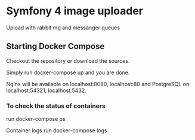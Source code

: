 # Symfony 4 image uploader

Upload with rabbit mq and messanger queues

## Starting Docker Compose
   Checkout the repository or download the sources.
   
   Simply run docker-compose up and you are done.
   
   Nginx will be available on localhost:8080, localhost:80 and PostgreSQL on localhost:54321, localhost:5432.
   
### To check the status of containers
   run docker-compose ps
   
   Container logs
   run docker-compose logs <container-name>
